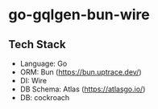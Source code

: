 # go-gqlgen-bun-wire

## Tech Stack
- Language: Go
- ORM: Bun (https://bun.uptrace.dev/)
- DI: Wire
- DB Schema: Atlas (https://atlasgo.io/)
- DB: cockroach